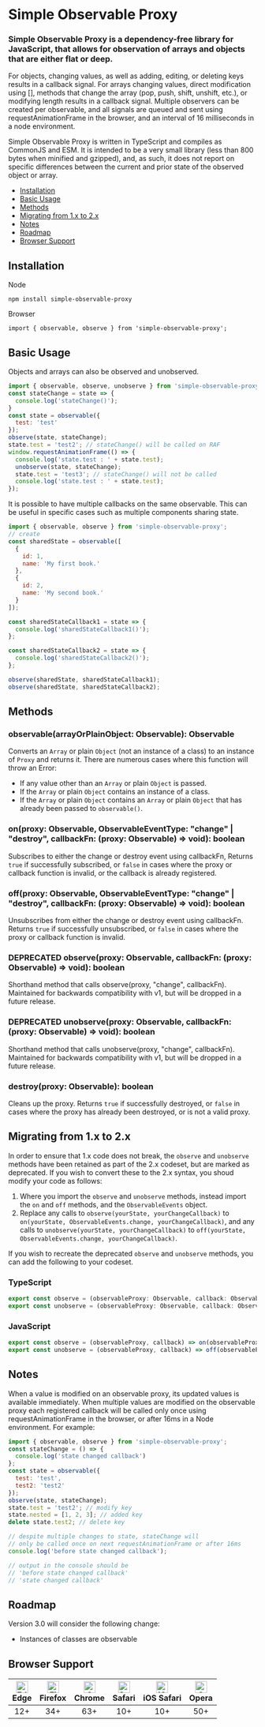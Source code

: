 # Simple Observable Proxy
### Simple Observable Proxy is a dependency-free library for JavaScript, that allows for observation of arrays and objects that are either flat or deep.

For objects, changing values, as well as adding, editing, or deleting keys results in a callback signal. For arrays changing values, direct modification using \[\], methods that change the array (pop, push, shift, unshift, etc.), or modifying length results in a callback signal. Multiple observers can be created per observable, and all signals are queued and sent using requestAnimationFrame in the browser, and an interval of 16 milliseconds in a node environment.

Simple Observable Proxy is written in TypeScript and compiles as CommonJS and ESM. It is intended to be a very small library (less than 800 bytes when minified and gzipped), and, as such, it does not report on specific differences between the current and prior state of the observed object or array.

- [Installation](#real-cool-heading)
- [Basic Usage](#basic-usage)
- [Methods](#methods)
- [Migrating from 1.x to 2.x](#migrating-from-1x-to-2x)
- [Notes](#notes)
- [Roadmap](#roadmap)
- [Browser Support](#browser-support)

## Installation

Node
```
npm install simple-observable-proxy
```

Browser
```
import { observable, observe } from 'simple-observable-proxy';
```

## Basic Usage

Objects and arrays can also be observed and unobserved.

```js
import { observable, observe, unobserve } from 'simple-observable-proxy';
const stateChange = state => {
  console.log('stateChange()');
}
const state = observable({
  test: 'test'
});
observe(state, stateChange);
state.test = 'test2'; // stateChange() will be called on RAF
window.requestAnimationFrame(() => {
  console.log('state.test : ' + state.test);
  unobserve(state, stateChange);
  state.test = 'test3'; // stateChange() will not be called
  console.log('state.test : ' + state.test);
});
```

It is possible to have multiple callbacks on the same observable. This can be useful in specific cases such as multiple components sharing state.

```js
import { observable, observe } from 'simple-observable-proxy';
// create 
const sharedState = observable([
  {
    id: 1,
    name: 'My first book.'
  },
  {
    id: 2,
    name: 'My second book.'
  }
]);

const sharedStateCallback1 = state => {
  console.log('sharedStateCallback1()');
};

const sharedStateCallback2 = state => {
  console.log('sharedStateCallback2()');
};

observe(sharedState, sharedStateCallback1);
observe(sharedState, sharedStateCallback2);
```

## Methods

### observable(arrayOrPlainObject: Observable): Observable
Converts an `Array` or plain `Object` (not an instance of a class) to an instance of `Proxy` and returns it. There are numerous cases where this function will throw an Error:

- If any value other than an `Array` or plain `Object` is passed.
- If the `Array` or plain `Object` contains an instance of a class.
- If the `Array` or plain `Object` contains an `Array` or plain `Object` that has already been passed to `observable()`.

### on(proxy: Observable, ObservableEventType: "change" | "destroy", callbackFn: (proxy: Observable) => void): boolean
Subscribes to either the change or destroy event using callbackFn, Returns `true` if successfully subscribed, or `false` in cases where the proxy or callback function is invalid, or the callback is already registered.

### off(proxy: Observable, ObservableEventType: "change" | "destroy", callbackFn: (proxy: Observable) => void): boolean
Unsubscribes from either the change or destroy event using callbackFn. Returns `true` if successfully unsubscribed, or `false` in cases where the proxy or callback function is invalid.

### DEPRECATED observe(proxy: Observable, callbackFn: (proxy: Observable) => void): boolean
Shorthand method that calls observe(proxy, "change", callbackFn). Maintained for backwards compatibility with v1, but will be dropped in a future release.

### DEPRECATED unobserve(proxy: Observable, callbackFn: (proxy: Observable) => void): boolean
Shorthand method that calls unobserve(proxy, "change", callbackFn). Maintained for backwards compatibility with v1, but will be dropped in a future release.

### destroy(proxy: Observable): boolean
Cleans up the proxy. Returns `true` if successfully destroyed, or `false` in cases where the proxy has already been destroyed, or is not a valid proxy.

## Migrating from 1.x to 2.x
In order to ensure that 1.x code does not break, the `observe` and `unobserve` methods have been retained as part of the 2.x codeset, but are marked as deprecated. If you wish to convert these to the 2.x syntax, you shoud modify your code as follows:

1. Where you import the `observe` and `unobserve` methods, instead import the `on` and `off` methods, and the `ObservableEvents` object.
2. Replace any calls to `observe(yourState, yourChangeCallback)` to `on(yourState, ObservableEvents.change, yourChangeCallback)`, and any calls to `unobserve(yourState, yourChangeCallback)` to `off(yourState, ObservableEvents.change, yourChangeCallback)`.

If you wish to recreate the deprecated `observe` and `unobserve` methods, you can add the following to your codeset.

### TypeScript
```typescript
export const observe = (observableProxy: Observable, callback: ObservableCallback): boolean => on(observableProxy, ObservableEvents.change, callback);
export const unobserve = (observableProxy: Observable, callback: ObservableCallback): boolean => off(observableProxy, ObservableEvents.change, callback);
```

### JavaScript
```js
export const observe = (observableProxy, callback) => on(observableProxy, ObservableEvents.change, callback);
export const unobserve = (observableProxy, callback) => off(observableProxy, ObservableEvents.change, callback);
```

## Notes

When a value is modified on an observable proxy, its updated values is available immediately. When multiple values are modified on the observable proxy each registered callback will be called only once using requestAnimationFrame in the browser, or after 16ms in a Node environment. For example:

```js
import { observable, observe } from 'simple-observable-proxy';
const stateChange = () => {
  console.log('state changed callback')
};
const state = observable({
  test: 'test',
  test2: 'test2'
});
observe(state, stateChange);
state.test = 'test2'; // modify key
state.nested = [1, 2, 3]; // added key
delete state.test2; // delete key

// despite multiple changes to state, stateChange will 
// only be called once on next requestAnimationFrame or after 16ms
console.log('before state changed callback');

// output in the console should be
// 'before state changed callback'
// 'state changed callback'
```

## Roadmap

Version 3.0 will consider the following change:

- Instances of classes are observable

## Browser Support
| [<img src="https://raw.githubusercontent.com/alrra/browser-logos/master/src/edge/edge_48x48.png" alt="Edge" width="24px" height="24px" />](http://gotbahn.github.io/browsers-support-badges/)</br>Edge | [<img src="https://raw.githubusercontent.com/alrra/browser-logos/master/src/firefox/firefox_48x48.png" alt="Firefox" width="24px" height="24px" />](http://gotbahn.github.io/browsers-support-badges/)</br>Firefox | [<img src="https://raw.githubusercontent.com/alrra/browser-logos/master/src/chrome/chrome_48x48.png" alt="Chrome" width="24px" height="24px" />](http://gotbahn.github.io/browsers-support-badges/)</br>Chrome | [<img src="https://raw.githubusercontent.com/alrra/browser-logos/master/src/safari/safari_48x48.png" alt="Safari" width="24px" height="24px" />](http://gotbahn.github.io/browsers-support-badges/)</br>Safari | [<img src="https://raw.githubusercontent.com/alrra/browser-logos/master/src/safari-ios/safari-ios_48x48.png" alt="iOS Safari" width="24px" height="24px" />](http://gotbahn.github.io/browsers-support-badges/)</br>iOS Safari | [<img src="https://raw.githubusercontent.com/alrra/browser-logos/master/src/opera/opera_48x48.png" alt="Opera" width="24px" height="24px" />](http://gotbahn.github.io/browsers-support-badges/)</br>Opera |
|:---------:|:---------:|:---------:|:---------:|:---------:|:---------:|
| 12+| 34+| 63+| 10+| 10+| 50+
